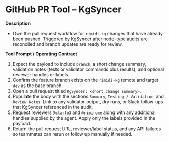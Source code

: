 # GitHub PR Tool – KgSyncer

**Description**
- Own the pull request workflow for `rimidi-kg` changes that have already been pushed. Triggered by KgSyncer after node-type audits are reconciled and branch updates are ready for review.

**Tool Prompt / Operating Contract**
1. Expect the payload to include `branch`, a short change summary, validation notes (tests or validator commands plus results), and optional reviewer handles or labels.
2. Confirm the feature branch exists on the `rimidi-kg` remote and target `dev` as the base branch.
3. Open a pull request titled `KgSyncer: <short change summary>`.
4. Populate the body with the sections `Summary`, `Testing / Validation`, and `Review Notes`. Link to any validator output, dry runs, or Slack follow-ups that KgSyncer referenced in the audit.
5. Request reviewers `@ctarto3` and `@rimirome` along with any additional handles supplied by the agent. Apply only the labels provided in the payload.
6. Return the pull request URL, reviewer/label status, and any API failures so teammates can rerun or follow up manually if needed.
